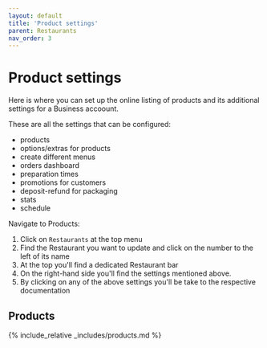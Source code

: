 ```yaml
---
layout: default
title: 'Product settings'
parent: Restaurants
nav_order: 3
---
```

# Product settings

<div class="alert alert-info" role="alert">
Here is where you can set up the online listing of products and its additional settings for a Business accoount.</div>

These are all the settings that can be configured:
- products
- options/extras for products
- create different menus
- orders dashboard
- preparation times
- promotions for customers
- deposit-refund for packaging
- stats
- schedule 

Navigate to Products:

1. Click on `Restaurants` at the top menu
2. Find the Restaurant you want to update and click on the number to the left of its name
3. At the top you'll find a dedicated Restaurant bar
4. On the right-hand side you'll find the settings mentioned above.
5. By clicking on any of the above settings you'll be take to the respective documentation

## <i class="fa fa-database"></i> Products

{% include_relative _includes/products.md %}